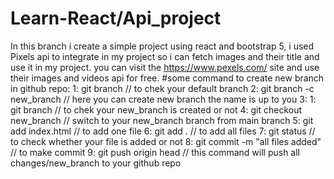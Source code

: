 # Learn-React/Api_project
In this branch i create a simple project using react and bootstrap 5, 
i used Pixels api to integrate in my project so i can fetch images and their title and use it in my project.
you can visit the https://www.pexels.com/ site and use their images and videos api for free.
#some command to create new branch in github repo:
1: git branch   // to chek your default branch
2: git branch -c new_branch // here you can create new branch the name is up to you
3: 1: git branch   // to chek your new_branch is created or not
4: git checkout new_branch // switch to your new_branch branch from main branch
5: git add index.html // to add one file
6: git add .  // to add all files
7: git status // to check whether your file is added or not
8: git commit -m "all files added"  // to make commit
9: git push origin head // this command will push all changes/new_branch to your github repo
